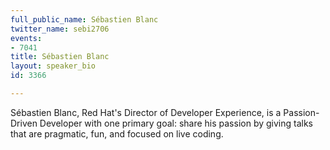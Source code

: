 ```yaml
---
full_public_name: Sébastien Blanc
twitter_name: sebi2706
events:
- 7041
title: Sébastien Blanc
layout: speaker_bio
id: 3366

---
```

Sébastien Blanc, Red Hat's Director of Developer Experience, is a Passion-Driven Developer with one primary goal: share his passion by giving talks that are pragmatic, fun, and focused on live coding.

